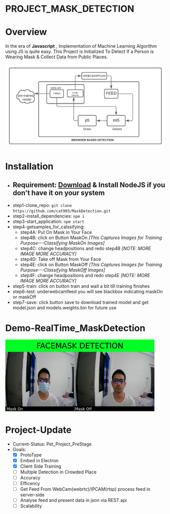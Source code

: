 # PROJECT_MASK_DETECTION
# Overview
In the era of **Javascript** , Implementation of Machine Learning Algorithm using JS is quite easy. This Project is Initialized To Detect If a Person is Wearing Mask & Collect Data from Public Places.

![webbaseddetection](https://github.com/cat903/MaskDetection/blob/master/Blank%20diagram%20-%20Page%201.png)

# Installation 
  - ## **Requirement:** [Download](https://nodejs.org/en/download/) & Install NodeJS if you don't have it on your system
  - step1-clone_repo: `git clone https://github.com/cat903/MaskDetection.git`
  - step2-install_dependencies: `npm i`
  - step3-start_application: `npm start`
  - step4-getsamples_for_calssifying:
     - step4A: Put On Mask in Your Face
     - step4B: click on Button MaskOn *[This Captures Images for Training Purpose---Classifying MaskOn Images]*
     - step4C: change headpositions and redo step4B *[NOTE: MORE IMAGE MORE ACCURACY]*
     - step4D: Take off Mask from Your Face
     - step4E: click on Button MaskOff *[This Captures Images for Training Purpose---Classifying MaskOff Images]*
     - step4F: change headpositions and redo step4E *[NOTE: MORE IMAGE MORE ACCURACY]*
  - step5-train: click on button train and wait a bit till training finishes
  - step6-test: underwebcamfeed you will see blackbox indicating maskOn or maskOff
  - step7-save: click button save to download trained model and get model.json and models.weights.bin for future use
  
# Demo-RealTime_MaskDetection

  ![RealTime_MaskDetection](facemask_detection.png)

# Project-Update

  - Current-Status: Pet_Project_PreStage
  - Goals:
    - [x] ProtoType
    - [x] Embed in Electron
    - [x] Client Side Training
    - [ ] Multiple Detection in Crowded Place
    - [ ] Accuracy
    - [ ] Efficency 
    - [ ] Get Feed From WebCam(webrtc)/IPCAM(rtsp) process feed in server-side
    - [ ] Analyse feed and present data in json via REST api
    - [ ] Scalability
